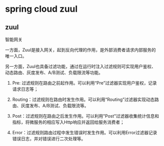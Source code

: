 spring cloud zuul
====

zuul
---

智能网关

一方面，Zuul是接入网关，起到反向代理的作用，是外部消费者请求内部服务的唯一入口。

另一方面，Zuul也具备过滤功能，通过在运行时注入过滤规则可实现用户鉴权、动态路由、灰度发布、A/B测试、负载限流等功能。

1) Pre: 过滤规则在路由之前起作用。可以利用“Pre”过滤器实现用户鉴权，记录请求日志等；

2) Routing：过滤规则在路由时发生作用。可以利用“Routing”过滤器实现动态路由、灰度发布、A/B测试、负载限流等。

3) Post：过滤规则在路由之后发生作用。可以利用"Post"过滤器收集统计信息和指标，将微服务的相应写入Http响应并返回给服务消费者；

4) Error：过滤规则路由过程中发生错误时发生作用。可以利用Error过滤器记录错误日志，并对错误进行二次处理等。

